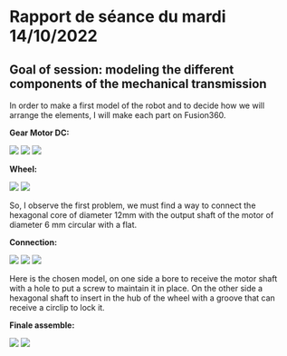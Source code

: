 # Rapport de séance du mardi 14/10/2022

## Goal of session: modeling the different components of the mechanical transmission

In order to make a first model of the robot and to decide how we will arrange the elements, I will make each part on Fusion360.


<b>Gear Motor DC:</b>

![](Annexes/2022-10-14_MoteurCC.png)
![](Annexes/2022-10-14_MoteurCC_Cotes.png)
![](Annexes/2022-10-14_MoteurCC_3D.png)

<b>Wheel:</b>

![](Annexes/2022-10-14_Roues_Cotes.png)
![](Annexes/2022-10-14_Roues_3D.png)

So, I observe the first problem, we must find a way to connect the hexagonal core of diameter 12mm with the output shaft of the motor of diameter 6 mm circular with a flat.

<b>Connection:</b>

![](Annexes/2022-10-14_Liaison_3D1.png)
![](Annexes/2022-10-14_Liaison_3D2.png)
![](Annexes/2022-10-14_Liaison_3D3.png)

Here is the chosen model, on one side a bore to receive the motor shaft with a hole to put a screw to maintain it in place. On the other side a hexagonal shaft to insert in the hub of the wheel with a groove that can receive a circlip to lock it.

<b>Finale assemble:</b>

![](Annexes/2022-10-14_Assemblage1.png)
![](Annexes/2022-10-14_Assemblage2.png)

